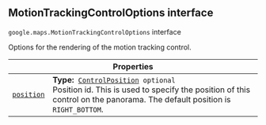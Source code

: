 
<devsite-heading text=" MotionTrackingControlOptions interface" for="MotionTrackingControlOptions" level="h2" link="" toc="" back-to-top=""><h2 id="MotionTrackingControlOptions" is-upgraded="">MotionTrackingControlOptions interface</h2></devsite-heading>
<p>
<code translate="no" dir="ltr"><span itemprop="path">google.maps</span>.<span itemprop="name">MotionTrackingControlOptions</span></code>
interface
</p>
<p>Options for the rendering of the motion tracking control.</p>
<div class="devsite-table-wrapper"><table class="properties responsive" summary="interface MotionTrackingControlOptions - Properties">
<thead>
<tr><th colspan="2">Properties</th>
</tr></thead>
<tbody>
<tr id="MotionTrackingControlOptions.position">
<td itemprop="property"><code translate="no" dir="ltr"><a class="secret-link" href="#MotionTrackingControlOptions.position"><span>position</span></a></code></td>
<td><div><strong>Type:</strong>&nbsp; <code translate="no" dir="ltr"><a href="ControlPosition.md">ControlPosition</a> <span class="optional-type-annotation">optional</span></code></div>
<div class="desc">Position id. This is used to specify the position of this control on the panorama. The default position is <code translate="no" dir="ltr">RIGHT_BOTTOM</code>.</div></td>
</tr>
</tbody>
</table></div>
